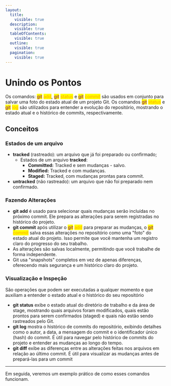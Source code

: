 ```yaml
---
layout:
  title:
    visible: true
  description:
    visible: true
  tableOfContents:
    visible: true
  outline:
    visible: true
  pagination:
    visible: true
---
```


# Unindo os Pontos

Os comandos: <mark style="color:purple;">git</mark> <mark style="color:orange;">add</mark>, <mark style="color:purple;">git</mark> <mark style="color:orange;">status</mark> e <mark style="color:purple;">git</mark> <mark style="color:orange;">commit</mark> são usados em conjunto para salvar uma foto do estado atual de um projeto Git. Os comandos <mark style="color:purple;">git</mark> <mark style="color:orange;">status</mark> e <mark style="color:purple;">git</mark> <mark style="color:orange;">log</mark> são utilizados para entender a evolução do repositório, mostrando o estado atual e o histórico de commits, respectivamente.

## Conceitos

### Estados de um arquivo

* **tracked** (rastreado): um arquivo que já foi preparado ou confirmado;
  * Estados de um arquivo **tracked**:
    * **Committed:** Tracked e sem mudanças - salvo.
    * **Modified:** Tracked e com mudanças.
    * **Staged:** Tracked, com mudanças prontas para commit.
* **untracked**  (não rastreado): um arquivo que não foi preparado nem confirmado.

### Fazendo Alterações

* **git add** é usado para selecionar quais mudanças serão incluídas no próximo commit. Ele prepara as alterações para serem registradas no histórico do projeto.
* **git commit** após utilizar o <mark style="color:purple;">git</mark> <mark style="color:orange;">add</mark> para preparar as mudanças, o <mark style="color:purple;">git</mark> <mark style="color:orange;">commit</mark> salva essas alterações no repositório como uma "foto" do estado atual do projeto. Isso permite que você mantenha um registro claro do progresso do seu trabalho.
* As alterações são salvas localmente, permitindo que você trabalhe de forma independente.
* Git usa "snapshots" completos em vez de apenas diferenças, oferecendo mais segurança e um histórico claro do projeto.

### Visualização e Inspeção

São operações que podem ser executadas a qualquer momento e que auxiliam a entender o estado atual e o histórico do seu repositório

* **git status** exibe o estado atual do diretório de trabalho e da área de stage, mostrando quais arquivos foram modificados, quais estão prontos para serem confirmados (staged) e quais não estão sendo rastreados pelo Git.
* **git log** mostra o histórico de commits do repositório, exibindo detalhes como o autor, a data, a mensagem do commit e o identificador único (hash) do commit. É útil para navegar pelo histórico de commits do projeto e entender as mudanças ao longo do tempo.
* **git diff** exibe as diferenças entre as alterações feitas nos arquivos em relação ao último commit. É útil para visualizar as mudanças antes de prepará-las para um commit

***

Em seguida, veremos um exemplo prático de como esses comandos funcionam.
